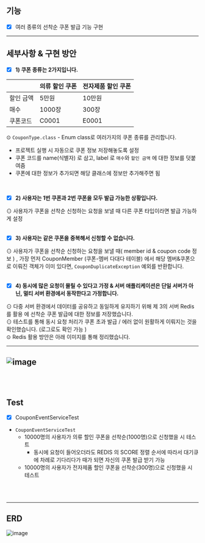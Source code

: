 ## 기능

- [X]  여러 종류의 선착순 쿠폰 발급 기능 구현

---

## 세부사항 & 구현 방안

- [X]  **1) 쿠폰 종류는 2가지입니다.**

|  |  의류 할인 쿠폰 | 전자제품 할인 쿠폰 |
| --- | --- | --- |
| 할인 금액 | 5만원 | 10만원 |
| 매수 | 1000장 | 300장 |
| 쿠폰코드 | C0001 | E0001 |

⊙ `CouponType.class` - Enum class로 여러가지의 쿠폰 종류를 관리합니다.
<br>
- 프로젝트 실행 시 자동으로 쿠폰 정보 저장해놓도록 설정
- 쿠폰 코드를 name(식별자) 로 삼고, label 로 `매수`와 `할인 금액` 에 대한 정보를 덧붙여줌
- 쿠폰에 대한 정보가 추가되면  해당 클래스에 정보만 추가해주면 됨
<br>

- [X]  **2) 사용자는 1번 쿠폰과 2번 쿠폰을 모두 발급 가능한 상황입니다.** 

⊙ 사용자가 쿠폰을 선착순 신청하는 요청을 보낼 때 다른 쿠폰 타입이라면 발급 가능하게 설정
<br>
<br>
- [X]  **3) 사용자는 같은 쿠폰을 중복해서 신청할 수 없습니다.**

⊙ 사용자가 쿠폰을 선착순 신청하는 요청을 보낼 때( member id & coupon code 정보 )  ,
가장 먼저 CouponMember (쿠폰-멤버 다대다 테이블) 에서 해당 멤버&쿠폰으로 이뤄진 객체가 이미 있다면,
`CouponDuplicateException` 예외를 반환합니다.
<br>
<br>
- [X]  **4)  동시에 많은 요청이 몰릴 수 있다고 가정 & 서버 애플리케이션은 단일 서버가 아닌, 멀티 서버 환경에서 동작한다고 가정합니다.**

⊙ 다중 서버 환경에서 데이터를 공유하고 동일하게 유지하기 위해 제 3의 서버 Redis를 활용 에 선착순 쿠폰 발급에 대한 정보를 저장했습니다.
<br>
⊙ 테스트를 통해 동시 요청 처리가 쿠폰 초과 발급 / 에러 없이  원활하게 이뤄지는 것을 확인했습니다. (로그로도 확인 가능 )
<br>
⊙ Redis 활용 방안은 아래 이미지를 통해 정리했습니다.

---

![image](https://user-images.githubusercontent.com/76711238/206889554-adf747e8-7021-44a8-bac5-990b89677c08.png)
---
<br>
<br>

## Test

- [X] CouponEventServiceTest

- `CouponEventServiceTest`
    - 10000명의 사용자가 의류 할인 쿠폰을 선착순(1000명)으로 신청했을 시 테스트
        - 동시에 요청이 들어오더라도 REDIS 의 SCORE 정렬 순서에 따라서 대기큐에 차례로 기다리다가 때가 되면 자신의 쿠폰 발급 받기 가능
    - 10000명의 사용자가 전자제품 할인 쿠폰을 선착순(300명)으로 신청했을 시 테스트
<br>
<br>

---

## ERD 

![image](https://user-images.githubusercontent.com/76711238/232262740-730b098f-a137-4281-90cd-43c6bae83efa.png)


